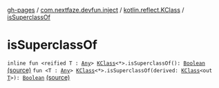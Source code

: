 [gh-pages](../../index.md) / [com.nextfaze.devfun.inject](../index.md) / [kotlin.reflect.KClass](index.md) / [isSuperclassOf](./is-superclass-of.md)

# isSuperclassOf

`inline fun <reified T : `[`Any`](https://kotlinlang.org/api/latest/jvm/stdlib/kotlin/-any/index.html)`> `[`KClass`](https://kotlinlang.org/api/latest/jvm/stdlib/kotlin.reflect/-k-class/index.html)`<*>.isSuperclassOf(): `[`Boolean`](https://kotlinlang.org/api/latest/jvm/stdlib/kotlin/-boolean/index.html) [(source)](https://github.com/NextFaze/dev-fun/tree/master/devfun-annotations/src/main/java/com/nextfaze/devfun/inject/Reflection.kt#L9)
`fun <T : `[`Any`](https://kotlinlang.org/api/latest/jvm/stdlib/kotlin/-any/index.html)`> `[`KClass`](https://kotlinlang.org/api/latest/jvm/stdlib/kotlin.reflect/-k-class/index.html)`<*>.isSuperclassOf(derived: `[`KClass`](https://kotlinlang.org/api/latest/jvm/stdlib/kotlin.reflect/-k-class/index.html)`<out `[`T`](is-superclass-of.md#T)`>): `[`Boolean`](https://kotlinlang.org/api/latest/jvm/stdlib/kotlin/-boolean/index.html) [(source)](https://github.com/NextFaze/dev-fun/tree/master/devfun-annotations/src/main/java/com/nextfaze/devfun/inject/Reflection.kt#L11)